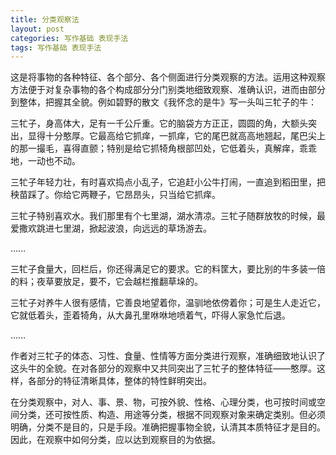 ```yaml
---
title: 分类观察法
layout: post
categories: 写作基础 表现手法
tags: 写作基础 表现手法
---
```


这是将事物的各种特征、各个部分、各个侧面进行分类观察的方法。运用这种观察方法便于对复杂事物的各个构成部分分门别类地细致观察、准确认识，进而由部分到整体，把握其全貌。例如碧野的散文《我怀念的是牛》写一头叫三牤子的牛：

三牤子，身高体大，足有一千公斤重。它的脑袋方方正正，圆圆的角，大额头突出，显得十分憨厚。它最高给它抓痒，一抓痒，它的尾巴就高高地翘起，尾巴尖上的那一撮毛，喜得直颤；特别是给它抓犄角根部凹处，它低着头，真解痒，乖乖地，一动也不动。

三牤子年轻力壮，有时喜欢捣点小乱子，它追赶小公牛打闹，一直追到稻田里，把秧苗踩了。你给它两鞭子，它昂昂头，只当给它抓痒。

三牤子特别喜欢水。我们那里有个七里湖，湖水清凉。三牤子随群放牧的时候，最爱撒欢跳进七里湖，掀起波浪，向远远的草场游去。

……

三牤子食量大，回栏后，你还得满足它的要求。它的料筐大，要比别的牛多装一倍的料；夜草要放足，要不，它会越栏推翻草垛的。

三牤子对养牛人很有感情，它善良地望着你，温驯地依傍着你；可是生人走近它，它就低着头，歪着犄角，从大鼻孔里咻咻地喷着气，吓得人家急忙后退。

……

作者对三牤子的体态、习性、食量、性情等方面分类进行观察，准确细致地认识了这头牛的全貌。在对各部分的观察中又共同突出了三牤子的整体特征——憨厚。这样，各部分的特征清晰具体，整体的特性鲜明突出。

在分类观察中，对人、事、景、物，可按外貌、性格、心理分类，也可按时间或空间分类，还可按性质、构造、用途等分类，根据不同观察对象来确定类别。但必须明确，分类不是目的，只是手段。准确把握事物全貌，认清其本质特征才是目的。因此，在观察中如何分类，应以达到观察目的为依据。 